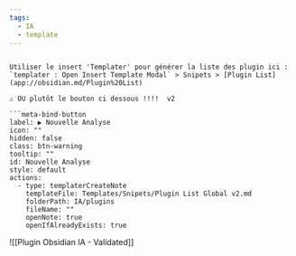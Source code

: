 ```yaml
---
tags:
  - IA
  - template
---
```


```ad-tip

Utiliser le insert 'Templater' pour générer la liste des plugin ici :  
`templater : Open Insert Template Modal` > Snipets > [Plugin List](app://obsidian.md/Plugin%20List)

⚠️ OU plutôt le bouton ci dessous !!!!  v2

```meta-bind-button
label: ▶️ Nouvelle Analyse
icon: ""
hidden: false
class: btn-warning
tooltip: ""
id: Nouvelle Analyse
style: default
actions:
  - type: templaterCreateNote
    templateFile: Templates/Snipets/Plugin List Global v2.md
    folderPath: IA/plugins
    fileName: ""
    openNote: true
    openIfAlreadyExists: true

```


![[Plugin Obsidian IA - Validated]]